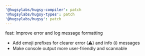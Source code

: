 ```yaml
---
'@hugsylabs/hugsy-compiler': patch
'@hugsylabs/hugsy-types': patch
'@hugsylabs/hugsy': patch
---
```


feat: Improve error and log message formatting

- Add emoji prefixes for clearer error (⚠️) and info (ℹ️) messages
- Make console output more user-friendly and scannable